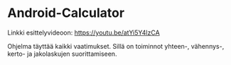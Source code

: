 # Android-Calculator

Linkki esittelyvideoon: https://youtu.be/atYi5Y4lzCA

Ohjelma täyttää kaikki vaatimukset. Sillä on toiminnot yhteen-, vähennys-, kerto- ja jakolaskujen suorittamiseen.
